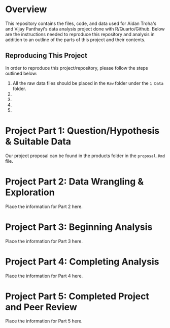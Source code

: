 # Overview

This repository contains the files, code, and data used for Aidan Troha's and Vijay Panthayi's data analysis project done with R/Quarto/Github.
Below are the instructions needed to reproduce this repository and analysis in addition to an outline of the parts of this project and their contents.

## Reproducing This Project

In order to reproduce this project/repository, please follow the steps outlined below:

1. All the raw data files should be placed in the `Raw` folder under the `1 Data` folder.
2. 
3.
4.
5.

# Project Part 1: Question/Hypothesis & Suitable Data

Our project proposal can be found in the products folder in the `proposal.Rmd` file.

# Project Part 2: Data Wrangling & Exploration

Place the information for Part 2 here.

# Project Part 3: Beginning Analysis

Place the information for Part 3 here.

# Project Part 4: Completing Analysis

Place the information for Part 4 here.

# Project Part 5: Completed Project and Peer Review

Place the information for Part 5 here.



